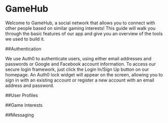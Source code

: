 # GameHub

Welcome to GameHub, a social network that allows you to connect with other people based on similar gaming interests! This guide will walk you through the basic features of our app and give you an overview of the tools we used to build it.

##Authentication

We use Auth0 to authenticate users, using either email addresses and passwords or Google and Facebook account information. To access our secure login framework, just click the Login In/Sign Up button on our homepage. An Auth0 lock widget will appear on the screen, allowing you to sign in with an existing account or register a new account with an email address and password.

##User Profiles

##Game Interests

##Messaging
